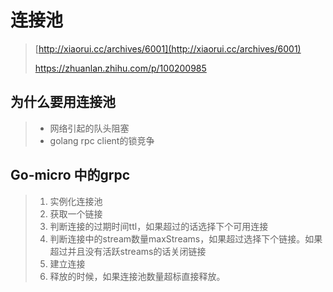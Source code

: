 # 连接池

> [http://xiaorui.cc/archives/6001](http://xiaorui.cc/archives/6001)
>
> https://zhuanlan.zhihu.com/p/100200985

## 为什么要用连接池

> * 网络引起的队头阻塞
> * golang rpc client的锁竞争

## Go-micro 中的grpc

> 1. 实例化连接池
> 2. 获取一个链接
> 3. 判断连接的过期时间ttl，如果超过的话选择下个可用连接
> 4. 判断连接中的stream数量maxStreams，如果超过选择下个链接。如果超过并且没有活跃streams的话关闭链接
> 5. 建立连接
> 6. 释放的时候，如果连接池数量超标直接释放。



